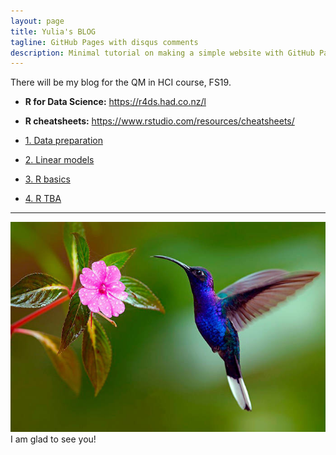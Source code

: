 ```yaml
---
layout: page
title: Yulia's BLOG
tagline: GitHub Pages with disqus comments
description: Minimal tutorial on making a simple website with GitHub Pages
---
```


There will be my blog for the QM in HCI course, FS19.
- **R for Data Science:** <https://r4ds.had.co.nz/l>
- **R cheatsheets:** <https://www.rstudio.com/resources/cheatsheets/>

- [1. Data preparation](pages/1blog.html)
- [2. Linear models](pages/2blog.html)
- [3. R basics](pages/3blog.html)
- [4. R TBA](pages/3blog.html)

---
![Picture](images/bird.jpg)
I am glad to see you!
